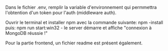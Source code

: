  Dans le fichier .env, remplir la variable d'environnement qui permmettra l'obtention d'un token pour l'auth (middleware auth).

Ouvrir le terminal et installer npm avec la commande suivante: npm -install puis: npm run start:win32 - le server démarre et affiche "connexion à MongoDB réussie !"

Pour la partie frontend, un fichier readme est présent également.